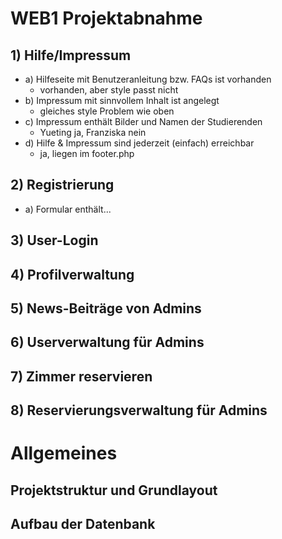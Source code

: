 # WEB1 Projektabnahme

## 1) Hilfe/Impressum

- a) Hilfeseite mit Benutzeranleitung bzw. FAQs ist vorhanden
    - vorhanden, aber style passt nicht
- b) Impressum mit sinnvollem Inhalt ist angelegt
    - gleiches style Problem wie oben
- c) Impressum enthält Bilder und Namen der Studierenden
    - Yueting ja, Franziska nein
- d) Hilfe & Impressum sind jederzeit (einfach) erreichbar
    - ja, liegen im footer.php

## 2) Registrierung

- a) Formular enthält...

## 3) User-Login

## 4) Profilverwaltung

## 5) News-Beiträge von Admins

## 6) Userverwaltung für Admins

## 7) Zimmer reservieren

## 8) Reservierungsverwaltung für Admins

# Allgemeines

## Projektstruktur und Grundlayout

## Aufbau der Datenbank